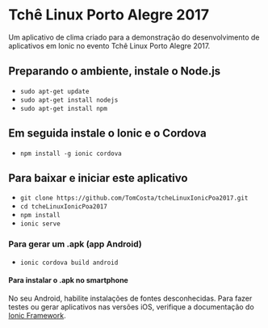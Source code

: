 # Tchê Linux Porto Alegre 2017
Um aplicativo de clima criado para a demonstração do desenvolvimento de aplicativos em Ionic no evento Tchê Linux Porto Alegre 2017.

## Preparando o ambiente, instale o Node.js
- `sudo apt-get update`
- `sudo apt-get install nodejs`
- `sudo apt-get install npm`

## Em seguida instale o Ionic e o Cordova
- `npm install -g ionic cordova`

## Para baixar e iniciar este aplicativo
- `git clone https://github.com/TomCosta/tcheLinuxIonicPoa2017.git`
- `cd tcheLinuxIonicPoa2017`
- `npm install`
- `ionic serve`

### Para gerar um .apk (app Android)
- `ionic cordova build android`

#### Para instalar o .apk no smartphone
No seu Android, habilite instalações de fontes desconhecidas.
Para fazer testes ou gerar aplicativos nas versões iOS, verifique a documentação do [Ionic Framework](https://ionicframework.com/docs/v1/guide/testing.html).
